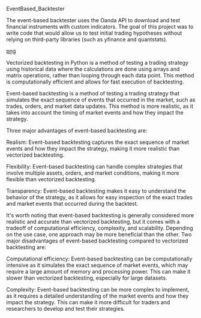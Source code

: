 EventBased_Backtester
 
The event-based backtester uses the Oanda API to download and test financial instruments with custom indicators. The goal of this project was to write code that would allow us to test initial trading hypotheses without relying on third-party libraries (such as yfinance and quantstats).

[png](https://github.com/gamaiun/EventBased_Backtester/blob/main/example.png)

Vectorized backtesting in Python is a method of testing a trading strategy using historical data where the calculations are done using arrays and matrix operations, rather than looping through each data point. This method is computationally efficient and allows for fast execution of backtesting.

Event-based backtesting is a method of testing a trading strategy that simulates the exact sequence of events that occurred in the market, such as trades, orders, and market data updates. This method is more realistic, as it takes into account the timing of market events and how they impact the strategy.


Three major advantages of event-based backtesting are:

Realism: Event-based backtesting captures the exact sequence of market events and how they impact the strategy, making it more realistic than vectorized backtesting.

Flexibility: Event-based backtesting can handle complex strategies that involve multiple assets, orders, and market conditions, making it more flexible than vectorized backtesting.

Transparency: Event-based backtesting makes it easy to understand the behavior of the strategy, as it allows for easy inspection of the exact trades and market events that occurred during the backtest.

It's worth noting that event-based backtesting is generally considered more realistic and accurate than vectorized backtesting, but it comes with a tradeoff of computational efficiency, complexity, and scalability. Depending on the use case, one approach may be more beneficial than the other. Two major disadvantages of event-based backtesting compared to vectorized backtesting are:

Computational efficiency: Event-based backtesting can be computationally intensive as it simulates the exact sequence of market events, which may require a large amount of memory and processing power. This can make it slower than vectorized backtesting, especially for large datasets.

Complexity: Event-based backtesting can be more complex to implement, as it requires a detailed understanding of the market events and how they impact the strategy. This can make it more difficult for traders and researchers to develop and test their strategies.
